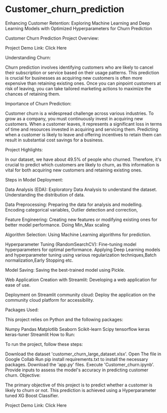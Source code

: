 # Customer_churn_prediction
Enhancing Customer Retention: Exploring  Machine Learning and Deep Learning Models with Optimized Hyperparameters for Churn Prediction

Customer Churn Prediction Project Overview:

Project Demo Link: Click Here

Understanding Churn:

Churn prediction involves identifying customers who are likely to cancel their subscription or service based on their usage patterns. This prediction is crucial for businesses as acquiring new customers is often more expensive than retaining existing ones. Once you can pinpoint customers at risk of leaving, you can take tailored marketing actions to maximize the chances of retaining them.

Importance of Churn Prediction:

Customer churn is a widespread challenge across various industries. To grow as a company, you must continuously invest in acquiring new customers. When a customer leaves, it represents a significant loss in terms of time and resources invested in acquiring and servicing them. Predicting when a customer is likely to leave and offering incentives to retain them can result in substantial cost savings for a business.

Project Highlights:

In our dataset, we have about 49.5% of people who churned. Therefore, it's crucial to predict which customers are likely to churn, as this information is vital for both acquiring new customers and retaining existing ones.

Steps in Model Deployment:

Data Analysis (EDA): Exploratory Data Analysis to understand the dataset. Understanding the distribution of data.

Data Preprocessing: Preparing the data for analysis and modelling. Encoding categorical variables, Outlier detection and  correction,

Feature Engineering: Creating new features or modifying existing ones for better model performance. Doing Min_Max scaling

Algorithm Selection: Using Machine Learning algorithms for prediction.

Hyperparameter Tuning (RandomSearchCV): Fine-tuning model hyperparameters for optimal performance.
Applying Deep Learning models and hyperparameter  tuning using various regularization techniques,Batch normalization,Early Stopping etc. 

Model Saving: Saving the best-trained model using Pickle.

Web Application Creation with Streamlit: Developing a web application for ease of use.

Deployment on Streamlit community cloud: Deploy the application on the community cloud platform for accessibility.

Packages Used:

This project relies on Python and the following packages:

Numpy
Pandas
Matplotlib
Seaborn
Scikit-learn
Scipy
tensorflow
keras
keras-tuner
Streamlit
How to Run:

To run the project, follow these steps:

Download the dataset 'customer_churn_large_dataset.xlsx'.
Open The file in Google Collab
Run pip install requirements.txt to install the necessary packages.
Download the 'app.py' files.
Execute 'Customer_churn.ipynb'.
Provide inputs to assess the model's accuracy in predicting customer churn.
Objective:

The primary objective of this project is to predict whether a customer is likely to churn or not. This prediction is achieved using a Hyperparameter tuned  XG Boost Classifier.

Project Demo Link: Click Here

